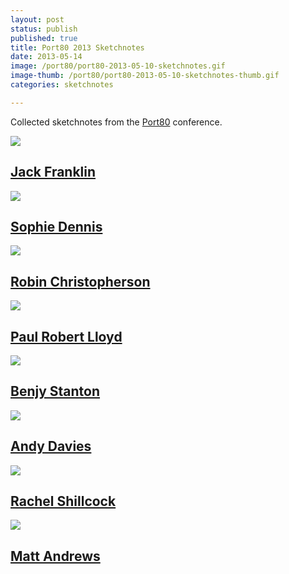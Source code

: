 ```yaml
---
layout: post
status: publish
published: true
title: Port80 2013 Sketchnotes
date: 2013-05-14
image: /port80/port80-2013-05-10-sketchnotes.gif
image-thumb: /port80/port80-2013-05-10-sketchnotes-thumb.gif
categories: sketchnotes

---
```


Collected sketchnotes from the [Port80](http://port80events.co.uk/event/port80-2013/) conference.

<section>
  	<div class="panel">
		<a href="{{ site.baseurl }}/sketchnotes/port80-sketchnotes-jack-franklin.html"><img src="{{ site.baseurl }}/images/port80/port80-2013-05-10-jack-franklin-thumb.gif" class="img-responsive"></a>
		<h2 class="panel-title media-heading"><a href="{{ site.baseurl }}/sketchnotes/port80-sketchnotes-jack-franklin.html">Jack Franklin</a></h2>
	</div>
</section>

<section>
  	<div class="panel">
		<a href="{{ site.baseurl }}/sketchnotes/port80-sketchnotes-sophie-dennis.html"><img src="{{ site.baseurl }}/images/port80/port80-2013-05-10-sophie-dennis-thumb.gif" class="img-responsive"></a>
		<h2 class="panel-title media-heading"><a href="{{ site.baseurl }}/sketchnotes/port80-sketchnotes-sophie-dennis.html">Sophie Dennis</a></h2>
	</div>
</section>

<section>
  	<div class="panel">
		<a href="{{ site.baseurl }}/sketchnotes/port80-sketchnotes-robin-christopherson.html"><img src="{{ site.baseurl }}/images/port80/port80-2013-05-10-robin-christopherson-thumb.gif" class="img-responsive"></a>
		<h2 class="panel-title media-heading"><a href="{{ site.baseurl }}/sketchnotes/port80-sketchnotes-robin-christopherson.html">Robin Christopherson</a></h2>
	</div>
</section>

<section>
  	<div class="panel">
		<a href="{{ site.baseurl }}/sketchnotes/port80-sketchnotes-paul-robert-lloyd.html"><img src="{{ site.baseurl }}/images/port80/port80-2013-05-10-paul-lloyd-thumb.gif" class="img-responsive"></a>
		<h2 class="panel-title media-heading"><a href="{{ site.baseurl }}/sketchnotes/port80-sketchnotes-paul-robert-lloyd.html">Paul Robert Lloyd</a></h2>
	</div>
</section>

<section>
  	<div class="panel">
		<a href="{{ site.baseurl }}/sketchnotes/port80-sketchnotes-benjy-stanton.html"><img src="{{ site.baseurl }}/images/port80/port80-2013-05-10-benjy-stanton-thumb.gif" class="img-responsive"></a>
		<h2 class="panel-title media-heading"><a href="{{ site.baseurl }}/sketchnotes/port80-sketchnotes-benjy-stanton.html">Benjy Stanton</a></h2>
	</div>
</section>

<section>
  	<div class="panel">
		<a href="{{ site.baseurl }}/sketchnotes/port80-sketchnotes-andy-davies.html"><img src="{{ site.baseurl }}/images/port80/port80-2013-05-10-andy-davies-thumb.gif" class="img-responsive"></a>
		<h2 class="panel-title media-heading"><a href="{{ site.baseurl }}/sketchnotes/port80-sketchnotes-andy-davies.html">Andy Davies</a></h2>
	</div>
</section>

<section>
  	<div class="panel">
		<a href="{{ site.baseurl }}/sketchnotes/port80-sketchnotes-rachel-shillcock.html"><img src="{{ site.baseurl }}/images/port80/port80-2013-05-10-rachel-shillcock-thumb.gif" class="img-responsive"></a>
		<h2 class="panel-title media-heading"><a href="{{ site.baseurl }}/sketchnotes/port80-sketchnotes-rachel-shillcock.html">Rachel Shillcock</a></h2>
	</div>
</section>

<section>
  	<div class="panel">
		<a href="{{ site.baseurl }}/sketchnotes/port80-sketchnotes-matt-andrews.html"><img src="{{ site.baseurl }}/images/port80/port80-2013-05-10-matt-andrews-thumb.gif" class="img-responsive"></a>
		<h2 class="panel-title media-heading"><a href="{{ site.baseurl }}/sketchnotes/port80-sketchnotes-matt-andrews.html">Matt Andrews</a></h2>
	</div>
</section>



